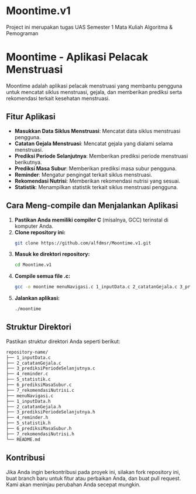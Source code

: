 # Moontime.v1
Project ini merupakan tugas UAS Semester 1 Mata Kuliah Algoritma &amp; Pemograman 

# Moontime - Aplikasi Pelacak Menstruasi

Moontime adalah aplikasi pelacak menstruasi yang membantu pengguna untuk mencatat siklus menstruasi, gejala, dan memberikan prediksi serta rekomendasi terkait kesehatan menstruasi.

## Fitur Aplikasi

- **Masukkan Data Siklus Menstruasi**: Mencatat data siklus menstruasi pengguna.
- **Catatan Gejala Menstruasi**: Mencatat gejala yang dialami selama menstruasi.
- **Prediksi Periode Selanjutnya**: Memberikan prediksi periode menstruasi berikutnya.
- **Prediksi Masa Subur**: Memberikan prediksi masa subur pengguna.
- **Reminder**: Mengatur pengingat terkait siklus menstruasi.
- **Rekomendasi Nutrisi**: Memberikan rekomendasi nutrisi yang sesuai.
- **Statistik**: Menampilkan statistik terkait siklus menstruasi pengguna.

## Cara Meng-compile dan Menjalankan Aplikasi

1. **Pastikan Anda memiliki compiler C** (misalnya, GCC) terinstal di komputer Anda.
2. **Clone repository ini:**
   ```sh
   git clone https://github.com/alfdmsr/Moontime.v1.git
3. **Masuk ke direktori repository:**
   ```sh
   cd Moontime.v1
5. **Compile semua file .c:**
   ```sh
   gcc -o moontime menuNavigasi.c 1_inputData.c 2_catatanGejala.c 3_prediksiPeriodeSelanjutnya.c 4_reminder.c 5_statistik.c 6_prediksiMasaSubur.c 7_rekomendasiNutrisi.c
7. **Jalankan aplikasi:**
   ```sh
   ./moontime

## Struktur Direktori
Pastikan struktur direktori Anda seperti berikut:
```sh
repository-name/
├── 1_inputData.c
├── 2_catatanGejala.c
├── 3_prediksiPeriodeSelanjutnya.c
├── 4_reminder.c
├── 5_statistik.c
├── 6_prediksiMasaSubur.c
├── 7_rekomendasiNutrisi.c
├── menuNavigasi.c
├── 1_inputData.h
├── 2_catatanGejala.h
├── 3_prediksiPeriodeSelanjutnya.h
├── 4_reminder.h
├── 5_statistik.h
├── 6_prediksiMasaSubur.h
├── 7_rekomendasiNutrisi.h
└── README.md
```

## Kontribusi
Jika Anda ingin berkontribusi pada proyek ini, silakan fork repository ini, buat branch baru untuk fitur atau perbaikan Anda, dan buat pull request. Kami akan meninjau perubahan Anda secepat mungkin.

   
